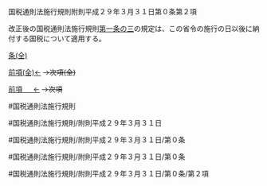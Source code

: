 国税通則法施行規則附則平成２９年３月３１日第０条第２項

改正後の国税通則法施行規則[第一条の三](国税通則法施行規則附則平成２９年３月３１日第１条の３第１項)の規定は、この省令の施行の日以後に納付する国税について適用する。

[条(全)](国税通則法施行規則附則平成２９年３月３１日第０条_.md)

[前項(全)←](国税通則法施行規則附則平成２９年３月３１日第０条第１項_.md)  ~~→次項(全)~~

[前項 　 ←](国税通則法施行規則附則平成２９年３月３１日第０条第１項.md)  ~~→次項~~



#国税通則法施行規則

#国税通則法施行規則/附則平成２９年３月３１日

#国税通則法施行規則/附則平成２９年３月３１日/第０条

#国税通則法施行規則/附則平成２９年３月３１日/第０条

#国税通則法施行規則/附則平成２９年３月３１日/第０条/第２項

